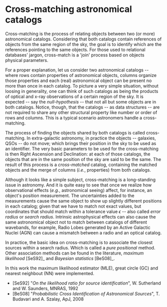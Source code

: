 
[c3]: http://arxiv.org/abs/1611.04431

# Cross-matching astronomical catalogs

Cross-matching is the process of relating objects between two (or more) astronomical catalogs. Considering that both catalogs contain references of objects from the same region of the sky, the goal is to identify which are the references pointing to the same objects. For those used to relational databases' jargon, cross-match is a 'join' process based on objects physical parameters.

For a proper explanation, let us consider two astronomical catalogs -- where rows contain properties of  astronomical objects, columns organize those properties and each (real) astronomical object can be present no more than once in each catalog. To picture a very simple situation, without loosing in generality, one can think of such catalogs as being the products of optical and x-ray observations of a certain region of the sky. It is expected -- say the *null-hypothesis* -- that not all but some objects are in both catalogs. Notice, though, that the catalogs -- as data structures -- are not required to share any other structural property like number or order of rows and columns. This is a typical scenario astronomers handle a cross-matching.

The process of finding the objects shared by both catalogs is called cross-matching. In extra-galactic astronomy, in practice the objects -- galaxies, QSOs -- do not move; which brings their position in the sky to be used as an identifier. The very basic parameters to be used for the cross-matching is then Right Ascension and Declination: at each of those catalogs, the objects that are in the same position of the sky are said to be the same. The result of this process is a *cross-matched* catalog, containing the matched objects and the merge of columns (*i.e.*, properties) from both catalogs.

Although it looks like a simple subject, cross-matching is a long-standing issue in astronomy. And it is quite easy to see that once we realize how observational effects (*e.g.*, astronomical seeing) affect, for instance, an object's position measurement. The uncertainties added to the measurements cause the same object to show up slightly different positions in each catalog; given that we have to match not exact values, but coordinates that should match within a tolerance value $\epsilon$ -- also called *error radius* or *search radius*. Intrinsic astrophysical effects can also cause the same astronomical object not to match between catalogs of different wavebands, for example, Radio Lobes generated by an Active Galactic Nuclei (AGN) can cause a mismatch between a radio and an optical catalog.

In practice, the basic idea on cross-matching is to associate the closest sources within a search radius. Which is called a *pure positional* method. Other association methods can be found in the literature, *maximum likelihood* [SeS92]_ and *Bayesian statistics* [BeS08]_.

In this work the maximum likelihood estimator (MLE), great circle (GC) and nearest neighbout (NN) were implemented.

- [SeS92] "*On the likelihood ratio for source identification*", W. Sutherland and W. Saunders, MNRAS, 1992
- [BeS08] "*Probabilistic Cross Identification of Astronomical Sources*", T. Budavari and A. Szalay, ApJ, 2008
